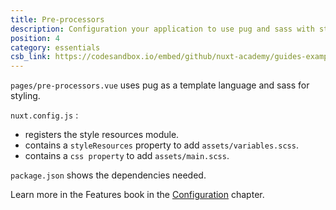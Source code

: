 ```yaml
---
title: Pre-processors
description: Configuration your application to use pug and sass with style resources to easily add variables to all components.
position: 4
category: essentials
csb_link: https://codesandbox.io/embed/github/nuxt-academy/guides-examples/tree/master/03_features/07_configuration_pre-processors
---
```


<example-intro></example-intro>

`pages/pre-processors.vue` uses pug as a template language and sass for styling.

`nuxt.config.js` :

- registers the style resources module.
- contains a `styleResources` property to add `assets/variables.scss`.
- contains a `css property` to add `assets/main.scss`.

`package.json` shows the dependencies needed.

<base-alert type="next">

Learn more in the Features book in the [Configuration](/guides/features/configuration#pre-processors) chapter.

</base-alert>

<code-sandbox :src="csb_link"></code-sandbox>
